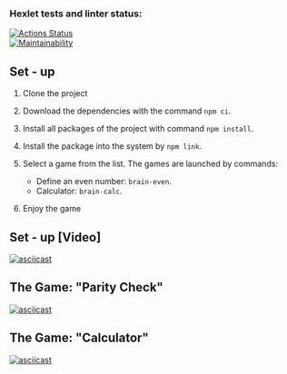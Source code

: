 ### Hexlet tests and linter status:

[![Actions Status](https://github.com/semyonsurkov/frontend-project-lvl1/workflows/hexlet-check/badge.svg)](https://github.com/semyonsurkov/frontend-project-lvl1/actions)<br>
[![Maintainability](https://api.codeclimate.com/v1/badges/0df0d13d6c245d877208/maintainability)](https://codeclimate.com/github/semyonsurkov/frontend-project-lvl1/maintainability)
## Set - up
1. Clone the project
2. Download the dependencies with the command `npm ci`.
3. Install all packages of the project with command `npm install`.
4. Install the package into the system by `npm link`.
5. Select a game from the list. The games are launched by commands:

   - Define an even number: `brain-even`.
   - Calculator: `brain-calc`.

5. Enjoy the game

## Set - up [Video] 
[![asciicast](https://asciinema.org/a/517579.svg)](https://asciinema.org/a/517579)

## The Game: "Parity Check"  
[![asciicast](https://asciinema.org/a/x8D0tobi4I2JMGuvc8W4LHqdO.svg)](https://asciinema.org/a/x8D0tobi4I2JMGuvc8W4LHqdO)

## The Game: "Calculator"  
[![asciicast](https://asciinema.org/a/G1xPzPBm4AKbckE10i4IpQhZB.svg)](https://asciinema.org/a/G1xPzPBm4AKbckE10i4IpQhZB)
